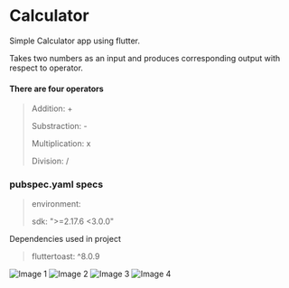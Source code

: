 # Calculator

Simple Calculator app using flutter.

Takes two numbers as an input and produces corresponding output with respect to operator.

#### There are four operators 
> Addition: +
>
> Substraction: -
> 
> Multiplication: x
> 
> Division: /


### pubspec.yaml specs
> environment:
>
>  sdk: ">=2.17.6 <3.0.0"

Dependencies used in project
> fluttertoast: ^8.0.9


![Image 1](md/1.png "Title")
![Image 2](md/2.png "Title")
![Image 3](md/3.png "Title")
![Image 4](md/4.png "Title")
